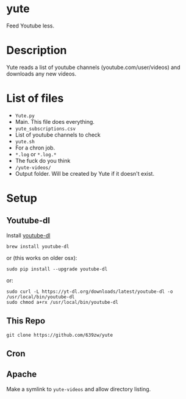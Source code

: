 # yute
Feed Youtube less.

# Description

Yute reads a list of youtube channels (youtube.com/user/videos) and downloads any new videos.

# List of files

 - `Yute.py`
  - Main. This file does everything.
 - `yute_subscriptions.csv`
  - List of youtube channels to check
 - `yute.sh`
  - For a chron job.
 - `*.log` or `*.log.*`
  - The fuck do you think
 - `/yute-videos/`
  - Output folder. Will be created by Yute if it doesn't exist.

# Setup

## Youtube-dl
Install [youtube-dl](https://github.com/rg3/youtube-dl)

	brew install youtube-dl

or (this works on older osx):

	sudo pip install --upgrade youtube-dl

or:

	sudo curl -L https://yt-dl.org/downloads/latest/youtube-dl -o /usr/local/bin/youtube-dl
	sudo chmod a+rx /usr/local/bin/youtube-dl

## This Repo

	git clone https://github.com/639zw/yute

## Cron

## Apache
Make a symlink to `yute-videos` and allow directory listing.